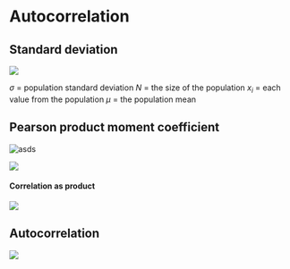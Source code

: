 # Autocorrelation

## Standard deviation

![](https://www.gstatic.com/education/formulas2/397133473/en/population_standard_deviation.svg)

$\sigma$ = population standard deviation
$N$ = the size of the population
$x_i$ = each value from the population
$\mu$ = the population mean

## Pearson product moment coefficient

![asds](https://wikimedia.org/api/rest_v1/media/math/render/svg/93185aed3047ef42fa0f1b6e389a4e89a5654afa)

![](https://wikimedia.org/api/rest_v1/media/math/render/svg/9d8faa0a3dd65575e246c185a14ece2096c2186d)

#### Correlation as product

![](https://wikimedia.org/api/rest_v1/media/math/render/svg/47d13ae424d7904cb0e1cdf5992311bc967f7a4e)

## Autocorrelation

![](https://miro.medium.com/max/298/1*ZbVu3HMeFq4MhloqJ3s7-Q.gif)
